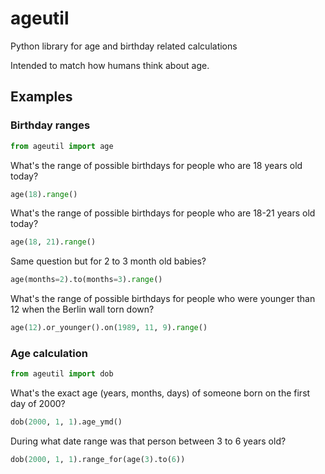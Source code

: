 # ageutil
Python library for age and birthday related calculations

Intended to match how humans think about age.

## Examples

### Birthday ranges

```python
from ageutil import age
```

What's the range of possible birthdays for people who are 18 years old today?

```python
age(18).range()
```

What's the range of possible birthdays for people who are 18-21 years old today?

```python
age(18, 21).range()
```

Same question but for 2 to 3 month old babies?

```python
age(months=2).to(months=3).range()
```

What's the range of possible birthdays for people who were younger than 12 when the Berlin wall torn down?

```python
age(12).or_younger().on(1989, 11, 9).range()
```


### Age calculation

```python
from ageutil import dob
```

What's the exact age (years, months, days) of someone born on the first day of 2000?

```python
dob(2000, 1, 1).age_ymd()
```

During what date range was that person between 3 to 6 years old?

```python
dob(2000, 1, 1).range_for(age(3).to(6))
```
